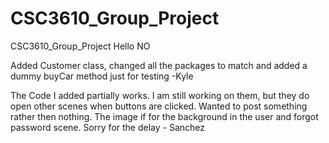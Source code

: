 # CSC3610_Group_Project
CSC3610_Group_Project
Hello
NO

Added Customer class, changed all the packages to match and added a dummy buyCar method just for testing -Kyle

The Code I added partially works. I am still working on them, but they do open other scenes when buttons are clicked. Wanted to post something rather then nothing. The image if for the background in the user and forgot password scene. Sorry for the delay - Sanchez
